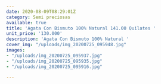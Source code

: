 ```yaml
---
date: 2020-08-09T08:29:01Z
category: Semi preciosas
available: true
title: 'Agata Con Bismuto 100% Natural 141.00 Quilates '
unit_price: '130.000'
description: 'Agata Con Bismuto 100% Natural '
cover_img: "/uploads/img_20200725_095948.jpg"
images:
- "/uploads/img_20200725_095937.jpg"
- "/uploads/img_20200725_095935.jpg"
- "/uploads/img_20200725_095916.jpg"

---
```

